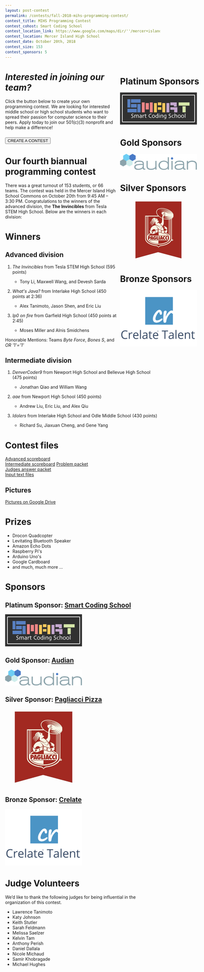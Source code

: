 ```yaml
---
layout: post-contest
permalink: /contests/fall-2018-mihs-programming-contest/
contest_title: MIHS Programming Contest
contest_cohost: Smart Coding School
contest_location_link: https://www.google.com/maps/dir/''/mercer+island+high+school/data=!4m5!4m4!1m0!1m2!1m1!1s0x54906bdae7961a9d:0x6e6caf34f523feb?sa=X&ved=2ahUKEwievorr45fdAhWEIjQIHTEbCswQ9RcwD3oECAoQEQ
contest_location: Mercer Island High School
contest_date: October 20th, 2018
contest_size: 153
contest_sponsors: 5
---
```


<div style="float: right; margin-right: -140px; margin-left: 10px; text-align: center;">
  <h1 style="text-align: left;"><b>Platinum Sponsors</b></h1>
  <a href="http://www.smartcodingschool.com/"><img src="/assets/images/sponsor_smartcodingschool.png" alt="Smart Coding School" style="width: 250px; margin-right: 20px;"></a>
  <h1 style="text-align: left;"><b>Gold Sponsors</b></h1>
  <a href="http://www.audian.com/"><img src="/assets/images/sponsor_audian.png" alt="Audian" style="width: 250px; margin-right: 20px;"></a>
  <h1 style="text-align: left"><b>Silver Sponsors</b></h1>
  <a href="https://pagliacci.com"><img src="/assets/images/sponsor_pagliacci.jpg" alt="Pagliacci" style="width: 200px; margin-right: 20px;"></a>
  <h1 style="text-align: left;"><b>Bronze Sponsors</b></h1>
  <a href="https://www.crelate.com/"><img src="/assets/images/sponsor_crelate.png" alt="Crelate" style="width: 250px; margin-right: 20px;"></a>
</div>

# _Interested in joining our team?_

Click the button below to create your own programming contest. We are looking for interested middle school or high school students who want to spread their passion for computer science to their peers. Apply today to join our 501(c)(3) nonprofit and help make a difference!

<a href = "/contests/create"><button class = "contests-header-section-button" style="margin-top:10px">CREATE A CONTEST</button></a>

# Our fourth biannual programming contest

There was a great turnout of 153 students, or 66 teams. The contest was held in the Mercer Island High School Commons on October 20th from 9:45 AM – 3:30 PM. Congratulations to the winners of the advanced division, the **The Invincibles** from Tesla STEM High School. Below are the winners in each division:

# Winners

## Advanced division

1. _The Invincibles_ from Tesla STEM High School (595 points)

    - Tony Li, Maxwell Wang, and Devesh Sarda
2. _What's Java?_ from Interlake High School (450 points at 2:36)

    - Alex Tanimoto, Jason Shen, and Eric Liu
3. _lp0 on fire_ from Garfield High School (450 points at 2:45)

    - Moses Miller and Alnis Smidchens

Honorable Mentions: Teams _Byte Force_, _Bones S_, and _OR '1'='1'_ 

## Intermediate division

1. _DenverCoder9_ from Newport High School and Bellevue High School (475 points)

    - Jonathan Qiao and William Wang
2. _aae_ from Newport High School (450 points)

    - Andrew Liu, Eric Liu, and Alex Qiu
3. _Idolers_ from Interlake High School and Odle Middle School (430 points)

    - Richard Su, Jiaxuan Cheng, and Gene Yang

# Contest files

[Advanced scoreboard](/assets/docs/fall_2018_mihs/advanced_scoreboard.pdf)  
[Intermediate scoreboard](/assets/docs/fall_2018_mihs/intermediate_scoreboard.pdf)
[Problem packet](/assets/docs/fall_2018_mihs/problem_set.pdf)  
[Judges answer packet](/assets/docs/fall_2018_mihs/judges_data.pdf)  
[Input text files](/assets/docs/fall_2018_mihs/inputs:outputs.zip)

## Pictures

[Pictures on Google Drive](https://drive.google.com/drive/folders/1x10udM3sz2gzyxpOGPKdb2sDSlmMgzaw)

# Prizes

- Drocon Quadcopter
- Levitating Bluetooth Speaker
- Amazon Echo Dots
- Raspberry Pi's
- Arduino Uno's
- Google Cardboard
- and much, much more ...

# Sponsors

## **Platinum Sponsor:** <a href="http://www.smartcodingschool.com/">Smart Coding School</a>

<a href="http://www.smartcodingschool.com/"><img src="/assets/images/sponsor_smartcodingschool.png" alt="Smart Coding School" style="width: 250px; margin-right: 20px;"></a>

## **Gold Sponsor:** <a href="http://www.audian.com/">Audian</a>

<a href="http://www.audian.com/"><img src="/assets/images/sponsor_audian.png" alt="Audian" style="width: 250px; margin-right: 20px;"></a>

## **Silver Sponsor:** <a href="https://pagliacci.com">Pagliacci Pizza</a>
<a href="https://pagliacci.com"><img src="/assets/images/sponsor_pagliacci.jpg" alt="Pagliacci" style="width: 250px; margin-right: 20px;"></a>

## **Bronze Sponsor:** <a href="https://www.crelate.com/">Crelate</a>

<a href="https://www.crelate.com/"><img src="/assets/images/sponsor_crelate.png" alt="Crelate" style="width: 250px; margin-right: 20px;"></a>

# Judge Volunteers

We’d like to thank the following judges for being influential in the organization of this contest.

- Lawrence Tanimoto
- Katy Johnson
- Keith Stutler
- Sarah Feldmann
- Melissa Saelzer
- Kelvin Tam
- Anthony Perish
- Daniel Dallala
- Nicole Michaud
- Samir Khobragade
- Michael Hughes